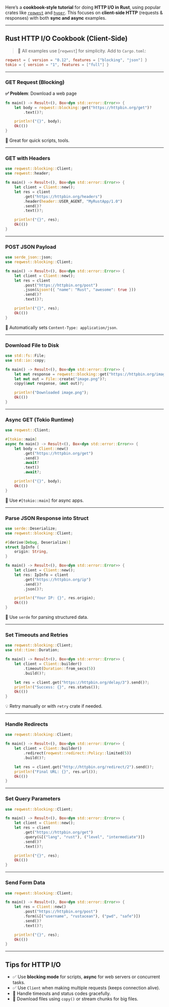 Here’s a **cookbook-style tutorial** for doing **HTTP I/O in Rust**, using popular crates like [`reqwest`](https://crates.io/crates/reqwest) and [`hyper`](https://crates.io/crates/hyper). This focuses on **client-side HTTP** (requests & responses) with both **sync and async** examples.

---

## Rust HTTP I/O Cookbook (Client-Side)

> 🧩 All examples use \[`reqwest`] for simplicity. Add to `Cargo.toml`:

```toml
reqwest = { version = "0.12", features = ["blocking", "json"] }
tokio = { version = "1", features = ["full"] }
```

---

### GET Request (Blocking)

**✅ Problem**: Download a web page

```rust
fn main() -> Result<(), Box<dyn std::error::Error>> {
    let body = reqwest::blocking::get("https://httpbin.org/get")?
        .text()?;

    println!("{}", body);
    Ok(())
}
```

📘 Great for quick scripts, tools.

---

### GET with Headers

```rust
use reqwest::blocking::Client;
use reqwest::header;

fn main() -> Result<(), Box<dyn std::error::Error>> {
    let client = Client::new();
    let res = client
        .get("https://httpbin.org/headers")
        .header(header::USER_AGENT, "MyRustApp/1.0")
        .send()?
        .text()?;

    println!("{}", res);
    Ok(())
}
```

---

### POST JSON Payload

```rust
use serde_json::json;
use reqwest::blocking::Client;

fn main() -> Result<(), Box<dyn std::error::Error>> {
    let client = Client::new();
    let res = client
        .post("https://httpbin.org/post")
        .json(&json!({ "name": "Rust", "awesome": true }))
        .send()?
        .text()?;

    println!("{}", res);
    Ok(())
}
```

📘 Automatically sets `Content-Type: application/json`.

---

### Download File to Disk

```rust
use std::fs::File;
use std::io::copy;

fn main() -> Result<(), Box<dyn std::error::Error>> {
    let mut response = reqwest::blocking::get("https://httpbin.org/image/png")?;
    let mut out = File::create("image.png")?;
    copy(&mut response, &mut out)?;

    println!("Downloaded image.png");
    Ok(())
}
```

---

### Async GET (Tokio Runtime)

```rust
use reqwest::Client;

#[tokio::main]
async fn main() -> Result<(), Box<dyn std::error::Error>> {
    let body = Client::new()
        .get("https://httpbin.org/get")
        .send()
        .await?
        .text()
        .await?;

    println!("{}", body);
    Ok(())
}
```

📘 Use `#[tokio::main]` for async apps.

---

### Parse JSON Response into Struct

```rust
use serde::Deserialize;
use reqwest::blocking::Client;

#[derive(Debug, Deserialize)]
struct IpInfo {
    origin: String,
}

fn main() -> Result<(), Box<dyn std::error::Error>> {
    let client = Client::new();
    let res: IpInfo = client
        .get("https://httpbin.org/ip")
        .send()?
        .json()?;

    println!("Your IP: {}", res.origin);
    Ok(())
}
```

📘 Use `serde` for parsing structured data.

---

### Set Timeouts and Retries

```rust
use reqwest::blocking::Client;
use std::time::Duration;

fn main() -> Result<(), Box<dyn std::error::Error>> {
    let client = Client::builder()
        .timeout(Duration::from_secs(5))
        .build()?;

    let res = client.get("https://httpbin.org/delay/3").send()?;
    println!("Success: {}", res.status());
    Ok(())
}
```

💡 Retry manually or with `retry` crate if needed.

---

### Handle Redirects

```rust
use reqwest::blocking::Client;

fn main() -> Result<(), Box<dyn std::error::Error>> {
    let client = Client::builder()
        .redirect(reqwest::redirect::Policy::limited(5))
        .build()?;

    let res = client.get("http://httpbin.org/redirect/2").send()?;
    println!("Final URL: {}", res.url());
    Ok(())
}
```

---

### Set Query Parameters

```rust
use reqwest::blocking::Client;

fn main() -> Result<(), Box<dyn std::error::Error>> {
    let client = Client::new();
    let res = client
        .get("https://httpbin.org/get")
        .query(&[("lang", "rust"), ("level", "intermediate")])
        .send()?
        .text()?;

    println!("{}", res);
    Ok(())
}
```

---

### Send Form Data

```rust
use reqwest::blocking::Client;

fn main() -> Result<(), Box<dyn std::error::Error>> {
    let res = Client::new()
        .post("https://httpbin.org/post")
        .form(&[("username", "rustacean"), ("pwd", "safe")])
        .send()?
        .text()?;

    println!("{}", res);
    Ok(())
}
```

---

## Tips for HTTP I/O

* ✅ Use **blocking mode** for scripts, **async** for web servers or concurrent tasks.
* ✅ Use `Client` when making multiple requests (keeps connection alive).
* 🔐 Handle timeouts and status codes gracefully.
* 📁 Download files using `copy()` or stream chunks for big files.
